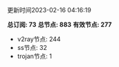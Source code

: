 更新时间2023-02-16 04:16:19

**总订阅: 73**
**总节点: 883**
**有效节点: 277**
- v2ray节点: 244
- ss节点: 32
- trojan节点: 1

